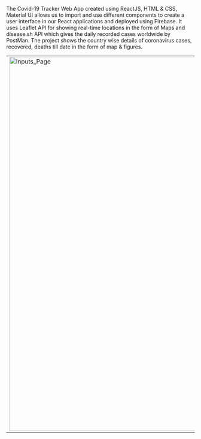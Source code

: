 The Covid-19 Tracker Web App created using ReactJS, HTML & CSS, Material UI allows us to import and use different components to create a user interface in our React applications and deployed using Firebase. It uses Leaflet API for showing real-time locations in the form of Maps and disease.sh API which gives the daily recorded cases worldwide by PostMan. The project shows the country wise details of coronavirus cases, recovered, deaths till date in the form of map & figures.


<table>
<tr>
 <td><img src="https://user-images.githubusercontent.com/54237095/177397376-d6b4f790-343e-4f3f-944f-dbda615b0ccb.png" alt="Inputs_Page" width="1000" height="1000"/></td>
<td><img src="https://user-images.githubusercontent.com/54237095/177397400-9eb7e274-d906-4fdc-aec1-c087d11c9511.png" alt="Results_Page" width="1000" height="1000"/></td>
</tr>
</table>  
